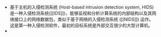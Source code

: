 - 基于主机的入侵检测系统 (Host-based intrusion detection system, HIDS) 是一种入侵检测系统([[IDS]])，能够监视和分析计算系统的内部结构以及其网络接口上的网络数据包，类似于基于网络的入侵检测系统 ([[NIDS]]) 运作。 这是第一种入侵检测软件，最初的目标系统是外部交互很少的大型计算机。
-